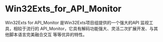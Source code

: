 # Win32Exts_for_API_Monitor
Win32Exts for API_Monitor 是Win32Exts项目组提供的一个强大的API 监视工具，相较于流行的 API_Monitor，它具有解码功能强大、灵活二次扩展开发、与其他脚本语言完美融合交互 等等优异的特性。 
